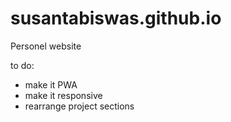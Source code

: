 # susantabiswas.github.io
Personel website

to do:
- make it PWA
- make it responsive
- rearrange project sections
